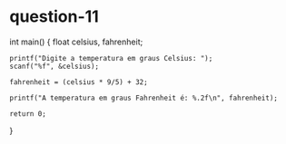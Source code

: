 # question-11

int main() {
    float celsius, fahrenheit;

    printf("Digite a temperatura em graus Celsius: ");
    scanf("%f", &celsius);

    fahrenheit = (celsius * 9/5) + 32;

    printf("A temperatura em graus Fahrenheit é: %.2f\n", fahrenheit);

    return 0;
}
